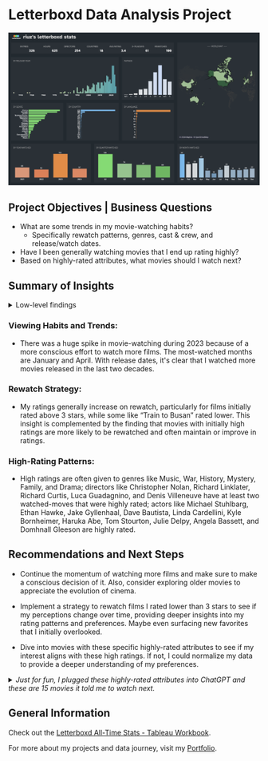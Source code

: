 # Letterboxd Data Analysis Project

[![Tableau Dashboard](graphs/dashboard.png)](https://public.tableau.com/views/LetterboxdAll-TimeStats/Summary?:language=en-US&:sid=C55FD46B312B4FE987D51125B1B0F45A-0:0&:display_count=n&:origin=viz_share_link)

## Project Objectives | Business Questions

- What are some trends in my movie-watching habits?
    - Specifically rewatch patterns, genres, cast & crew, and release/watch dates.
- Have I been generally watching movies that I end up rating highly?
- Based on highly-rated attributes, what movies should I watch next?

## Summary of Insights

<details>
<summary>Low-level findings</summary>

### Targeted Genre Exploration:

- **Discovery:** While Drama, Comedy, Action, Science Fiction, Adventure, Romance, Thriller, and Crime dominate my viewing habits, I've developed a higher appreciation for less-watched genres like Music, War, History, and Mystery.
- **Action:** Intentionally seek out and watch more films from these underrepresented genres to diversify my cinematic experience and potentially discover new favorites.

### Director and Actor Emphasis:

- **Discovery:** Quentin Tarantino, and Denis Villeneuve are the most watched directors. Samuel L. Jackson, Brad Pitt, J.K. Simmons, Chris Pratt, Scarlett Johansson, and Willem Dafoe are the most watched actors.
- **Action:** Explore more films by directors with a distinct style, especially those I enjoy but haven’t watched much. Also, consider watching more films featuring under-appreciated actors who have positively surprised me.

### Support for Local Cinema:

- **Discovery:** There's a predominance of US-origin films in my watch history. Making up 85.58% of the entries, while PH-origin movies are only about 3.68%.
- **Action:** Actively seek out films produced in the Philippines to balance my viewing habits and support local industry growth.
</details>

### Viewing Habits and Trends:

- There was a huge spike in movie-watching during 2023 because of a more conscious effort to watch more films. The most-watched months are January and April. With release dates, it's clear that I watched more movies released in the last two decades.

### Rewatch Strategy:

- My ratings generally increase on rewatch, particularly for films initially rated above 3 stars, while some like “Train to Busan” rated lower. This insight is complemented by the finding that movies with initially high ratings are more likely to be rewatched and often maintain or improve in ratings.

### High-Rating Patterns:

- High ratings are often given to genres like Music, War, History, Mystery, Family, and Drama; directors like Christopher Nolan, Richard Linklater, Richard Curtis, Luca Guadagnino, and Denis Villeneuve have at least two watched-moves that were highly rated; actors like Michael Stuhlbarg, Ethan Hawke, Jake Gyllenhaal, Dave Bautista, Linda Cardellini, Kyle Bornheimer, Haruka Abe, Tom Stourton, Julie Delpy, Angela Bassett, and Domhnall Gleeson are highly rated.

## Recommendations and Next Steps

- Continue the momentum of watching more films and make sure to make a conscious decision of it. Also, consider exploring older movies to appreciate the evolution of cinema.

- Implement a strategy to rewatch films I rated lower than 3 stars to see if my perceptions change over time, providing deeper insights into my rating patterns and preferences. Maybe even surfacing new favorites that I initially overlooked.

- Dive into movies with these specific highly-rated attributes to see if my interest aligns with these high ratings. If not, I could normalize my data to provide a deeper understanding of my preferences.

<details>
<summary><i>Just for fun, I plugged these highly-rated attributes into ChatGPT and these are 15 movies it told me to watch next.</i></summary>

🤠: Recommend me 15 movies that meet these attributes. At least 3 of the attributes should be met.

High ratings are often given to genres like Music, War, History, Mystery, Family, and Drama; directors like Christopher Nolan, Richard Linklater, Richard Curtis, Luca Guadagnino, and Denis Villeneuve have at least two watched-moves that were highly rated; actors like Michael Stuhlbarg, Ethan Hawke, Jake Gyllenhaal, Dave Bautista, Linda Cardellini, Kyle Bornheimer, Haruka Abe, Tom Stourton, Julie Delpy, Angela Bassett, and Domhnall Gleeson are highly rated. 

For each movie, pinpoint the attribute/s that were met. Feel free to scour for movies that overlap in genre, directors, or actors.

---

🤖: 
Here's a curated list of 15 movies that meet your criteria, each featuring a combination of the genres, directors, or actors you prefer:

1. **Dunkirk (2017)** - Directed by Christopher Nolan. Genres: War, History, Drama. This film covers multiple attributes with its acclaimed direction by Nolan and its intense portrayal of war.

2. **Arrival (2016)** - Directed by Denis Villeneuve. Genres: Mystery, Drama. This sci-fi mystery features a compelling narrative directed by Villeneuve.

3. **Sicario (2015)** - Directed by Denis Villeneuve. Genre: Mystery. Another intense and highly-rated film directed by Villeneuve, known for its gripping storyline and mystery elements.

4. **Interstellar (2014)** - Directed by Christopher Nolan. Genre: Drama. Nolan's directorial brilliance shines in this dramatic space exploration epic.

5. **Call Me by Your Name (2017)** - Directed by Luca Guadagnino. Genre: Drama, Family. This romantic drama highlights Guadagnino's sensitive direction and explores deep emotional and family themes.

6. **Before Sunset (2004)** - Directed by Richard Linklater. Genre: Drama. Featuring Ethan Hawke, this film excels in its dramatic portrayal of a romantic encounter, directed by Linklater.

7. **Boyhood (2014)** - Directed by Richard Linklater. Genre: Drama, Family. Another Linklater classic, known for its unique filming over many years, capturing family and drama.

8. **Prisoners (2013)** - Directed by Denis Villeneuve. Genre: Mystery, Drama. This film features Jake Gyllenhaal and showcases Villeneuve's mastery in creating a tense mystery drama.

9. **Atonement (2007)** - Genre: Drama, War, History. While not directed by one of your listed directors, this film fits well within the highly-rated war, history, and drama genres.

10. **The Theory of Everything (2014)** - Genre: Drama, Family. Focusing on the life of Stephen Hawking, this film captures deep family and dramatic elements.

11. **Blade Runner 2049 (2017)** - Directed by Denis Villeneuve. Genre: Mystery, Drama. Featuring Dave Bautista and directed by Villeneuve, this sequel brings together mystery and drama in a visually stunning way.

12. **Nightcrawler (2014)** - Genre: Mystery, Drama. Featuring Jake Gyllenhaal, this film delivers an intense mystery and dramatic narrative.

13. **Love Actually (2003)** - Directed by Richard Curtis. Genre: Drama, Family. A classic romantic drama that's highly acclaimed for its ensemble cast and Curtis's engaging storytelling.

14. **Green Book (2018)** - Genre: Drama, Family, History. While not directly meeting the director or specific actor criteria, it excellently captures the essence of family, drama, and historical themes.

15. **Mudbound (2017)** - Genre: Drama, History, War. This film delves deeply into historical and war themes with a dramatic narrative, fitting your genre preferences well.

Each movie listed meets at least three of the specified attributes, whether through its genre, director, or featured actors.

-- Fun fact: I've watched 7/15 films! Time to watch the rest ;)
</details>

## General Information

Check out the [Letterboxd All-Time Stats - Tableau Workbook](https://public.tableau.com/views/LetterboxdAll-TimeStats/Summary).

For more about my projects and data journey, visit my [Portfolio](https://www.notion.so/ruizdelcarmen/Ruiz-del-Carmen-Data-Portfolio-e725748d0e0546c386be6c6c7dc49099).
